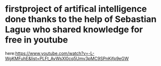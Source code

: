 # firstproject of artifical intelligence done thanks to the help of Sebastian Lague who shared knowledge for free in youtube 
here:https://www.youtube.com/watch?v=-L-WgKMFuhE&list=PLFt_AvWsXl0cq5Umv3pMC9SPnKjfp9eGW
